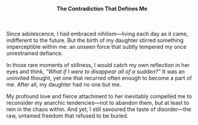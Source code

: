 <center><h4>The Contradiction That Defines Me</h4></center>
<br/>

Since adolescence, I had embraced nihilism—living each day as it came, indifferent to the future. But the birth of my daughter stirred something imperceptible within me: an unseen force that subtly tempered my once unrestrained defiance.

In those rare moments of stillness, I would catch my own reflection in her eyes and think, _“What if I were to disappear all of a sudden?”_ It was an uninvited thought, yet one that recurred often enough to become a part of me. After all, my daughter had no one but me.

My profound love and fierce attachment to her inevitably compelled me to reconsider my anarchic tendencies—not to abandon them, but at least to rein in the chaos within. And yet, I still savoured the taste of disorder—the raw, untamed freedom that refused to be buried.


